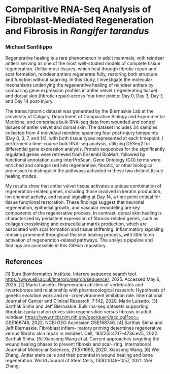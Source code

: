 # **Comparitive RNA-Seq Analysis of Fibroblast-Mediated Regeneration and Fibrosis in *Rangifer tarandus***
### **Michael Sanfilippo**

Regenerative healing is a rare phenomenon in adult mammals, with reindeer antlers serving as one of the most well-studied models of complete tissue regeneration. Unlike most tissues, which heal through fibrotic repair and scar formation, reindeer antlers regenerate fully, restoring both structure and function without scarring. In this study, I investigate the molecular mechanisms underlying the regenerative healing of reindeer antlers by comparing gene expression profiles in antler velvet (regenerating tissue) and dorsal skin (fibrotic repair) across four time points: Day 0, Day 3, Day 7, and Day 14 post-injury.

The transcriptomic dataset was generated by the Biernaskie Lab at the University of Calgary, Department of Comparative Biology and Experimental Medicine, and comprises bulk RNA-seq data from wounded and control tissues of antler velvet and dorsal skin. The dataset includes 34 samples collected from 4 individual reindeer, spanning four post-injury timepoints (Day 0, 3, 7, and 14), with both tissue types represented at each timepoint. I performed a time-course bulk RNA-seq analysis, utilizing DESeq2 for differential gene expression analysis. Protein sequences for the significantly regulated genes were retrieved from Ensembl BioMart, followed by functional annotation using InterProScan. Gene Ontology (GO) terms were enriched and categorized into regenerative, fibrotic, or other biological processes to distinguish the pathways activated in these two distinct tissue healing modes.

My results show that antler velvet tissue activates a unique combination of regeneration-related genes, including those involved in keratin production, ion channel activity, and neural signaling at Day 14, a time point critical for tissue functional restoration. These findings suggest that neuronal regeneration, epithelial growth, and vascular remodeling are key components of the regenerative process. In contrast, dorsal skin healing is characterized by persistent expression of fibrosis-related genes, such as collagen crosslinking and extracellular matrix production, which are associated with scar formation and tissue stiffening. Inflammatory signaling remains prominent throughout the skin healing process, with little to no activation of regeneration-related pathways. The analysis pipeline and findings are accessible in this GitHub repository.

## **References**

[1] Euro Bioinformatics Institute. Interpro sequence search tool. https://www.ebi.ac.uk/interpro/search/sequence/, 2025. Accessed May 6, 2025.
[2] Mario Luisetto. Regeneration abilities of vertebrates and invertebrates and relationship with pharmacological research: Hypothesis of genetic evolution work and mi- croenvironment inhibition role. International Journal of Cancer and Clinical Research, 7:142, 2020. Mario Luisetto.
[3] Sarthak Sinha and Jeff Biernaskie. Bulk rna-seq datasets supporting fibroblast polarization drives skin regeneration versus fibrosis in adult reindeer. https://www.ncbi.nlm.nih.gov/geo/query/acc.cgi?acc= GSE168746, 2022. NCBI GEO Accession GSE168746.
[4] Sarthak Sinha and Jeff Biernaskie. Fibroblast inflam- matory priming determines regenerative versus fibrotic skin repair in reindeer. Cell, 185(25):4717–4736.e25, 2022. Sarthak Sinha.
[5] Xiaosong Wang et al. Current approaches targeting the wound healing phases to prevent fibrosis and scar- ring. International Journal of Molecular Sciences, 21(5):1695, 2020. Xiaosong Wang.
[6] Wei Zhang. Antler stem cells and their potential in wound healing and bone regeneration. World Journal of Stem Cells, 13(8):1049–1057, 2021. Wei Zhang.
